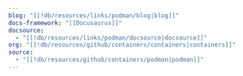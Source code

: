 ```yaml
---
blog: "[[!db/resources/links/podman/blog|blog]]"
docs-framework: "[[Docusaurus]]"
docsource:
  - "[[!db/resources/links/podman/docsource|docsource]]"
org: "[[!db/resources/github/containers/containers|containers]]"
source:
  - "[[!db/resources/github/containers/podman|podman]]"
---
```


